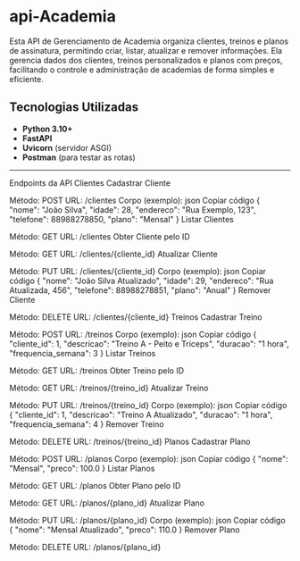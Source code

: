 # api-Academia
Esta API de Gerenciamento de Academia organiza clientes, treinos e planos de assinatura, permitindo criar, listar, atualizar e remover informações. Ela gerencia dados dos clientes, treinos personalizados e planos com preços, facilitando o controle e administração de academias de forma simples e eficiente.

## Tecnologias Utilizadas  
- **Python 3.10+**  
- **FastAPI**  
- **Uvicorn** (servidor ASGI)  
- **Postman** (para testar as rotas)  

---
Endpoints da API
Clientes
Cadastrar Cliente

Método: POST
URL: /clientes
Corpo (exemplo):
json
Copiar código
{
    "nome": "João Silva",
    "idade": 28,
    "endereco": "Rua Exemplo, 123",
    "telefone": 88988278850,
    "plano": "Mensal"
}
Listar Clientes

Método: GET
URL: /clientes
Obter Cliente pelo ID

Método: GET
URL: /clientes/{cliente_id}
Atualizar Cliente

Método: PUT
URL: /clientes/{cliente_id}
Corpo (exemplo):
json
Copiar código
{
    "nome": "João Silva Atualizado",
    "idade": 29,
    "endereco": "Rua Atualizada, 456",
    "telefone": 88988278851,
    "plano": "Anual"
}
Remover Cliente

Método: DELETE
URL: /clientes/{cliente_id}
Treinos
Cadastrar Treino

Método: POST
URL: /treinos
Corpo (exemplo):
json
Copiar código
{
    "cliente_id": 1,
    "descricao": "Treino A - Peito e Tríceps",
    "duracao": "1 hora",
    "frequencia_semana": 3
}
Listar Treinos

Método: GET
URL: /treinos
Obter Treino pelo ID

Método: GET
URL: /treinos/{treino_id}
Atualizar Treino

Método: PUT
URL: /treinos/{treino_id}
Corpo (exemplo):
json
Copiar código
{
    "cliente_id": 1,
    "descricao": "Treino A Atualizado",
    "duracao": "1 hora",
    "frequencia_semana": 4
}
Remover Treino

Método: DELETE
URL: /treinos/{treino_id}
Planos
Cadastrar Plano

Método: POST
URL: /planos
Corpo (exemplo):
json
Copiar código
{
    "nome": "Mensal",
    "preco": 100.0
}
Listar Planos

Método: GET
URL: /planos
Obter Plano pelo ID

Método: GET
URL: /planos/{plano_id}
Atualizar Plano

Método: PUT
URL: /planos/{plano_id}
Corpo (exemplo):
json
Copiar código
{
    "nome": "Mensal Atualizado",
    "preco": 110.0
}
Remover Plano

Método: DELETE
URL: /planos/{plano_id}

